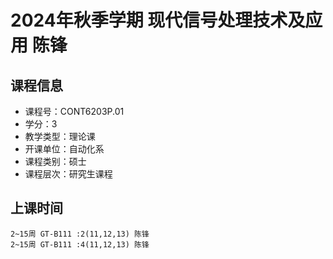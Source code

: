 # 2024年秋季学期 现代信号处理技术及应用 陈锋






## 课程信息

- 课程号：CONT6203P.01
- 学分：3
- 教学类型：理论课
- 开课单位：自动化系
- 课程类别：硕士
- 课程层次：研究生课程

## 上课时间

```
2~15周 GT-B111 :2(11,12,13) 陈锋
2~15周 GT-B111 :4(11,12,13) 陈锋
```

